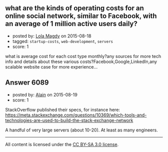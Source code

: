 ## what are the kinds of operating costs for an online social network, similar to Facebook, with an average of 1 million active users daily?

- posted by: [Lola Magdy](https://stackexchange.com/users/6799496/lola-magdy) on 2015-08-18
- tagged: `startup-costs`, `web-development`, `servers`
- score: 1

what is average cost for each cost type monthly?any sources for more tech info and details about these various costs?Facebook,Google,LinkedIn,any scalable website case for more experience...


## Answer 6089

- posted by: [Alain](https://stackexchange.com/users/21866/alain) on 2015-08-19
- score: 1

StackOverflow published their specs, for instance here: https://meta.stackexchange.com/questions/10369/which-tools-and-technologies-are-used-to-build-the-stack-exchange-network

A handful of very large servers (about 10-20). At least as many engineers.



---

All content is licensed under the [CC BY-SA 3.0 license](https://creativecommons.org/licenses/by-sa/3.0/).
